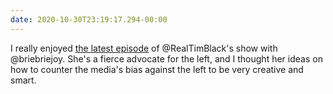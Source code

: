 ```yaml
---
date: 2020-10-30T23:19:17.294-00:00
---
```

I really enjoyed [the latest episode](https://youtu.be/K5_rMEFAeR8) of @RealTimBlack's show with @briebriejoy. She's a fierce advocate for the left, and I thought her ideas on how to counter the media's bias against the left to be very creative and smart.
